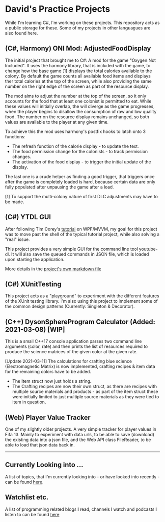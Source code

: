 # David's Practice Projects

While I'm learning C#, I'm working on these projects. This repository acts as a public storage for these.
Some of my projects in other languagues are also found here.

## (C#, Harmony) ONI Mod: AdjustedFoodDisplay

The initial project that brought me to C#: A mod for the game "Oxygen Not Included".
It uses the harmony library, that is included with the game, to change how the base game [1] displays the total calories available to the colony. By default the game counts all available food items and displays ther total calories at the top of the screen, while also providing the same number on the right edge of the screen as part of the resource display.

The mod aims to adjust the number at the top of the screen, so it only accounts for the food that at least one colonist is permitted to eat. While these values will initially overlap, the will diverge as the game progresses, when the player begins to disallow the consumption of raw and low quality food. The number on the resource display remains unchanged, so both values are available to the player at any given time.

To achieve this the mod uses harmony's postfix hooks to latch onto 3 functions:
* The refresh function of the calorie display - to update the text.
* The food permission change for the colonists - to track permission changes.
* The activation of the food display - to trigger the initial update of the display.

The last one is a crude helper as finding a good trigger, that triggers once after the game is completely loaded is hard, because certain data are only fully populated after unpausing the game after a load.

[1] To support the multi-colony nature of first DLC adjustments may have to be made.

## (C#) YTDL GUI 

After following Tim Corey's [tutorial](https://www.youtube.com/playlist?list=PLLWMQd6PeGY3QEHCmCWaUKNhmFFdIDxE8) on WPF/MVVM, my goal for this project was to move past the shell of the typical tutorial project, while also solving a "real" issue.

This project provides a very simple GUI for the command line tool youtube-dl. It will also save the queued commands in JSON file, which is loaded upon starting the application. 

More details in the [project's own markdown file](YTDL%20GUI/readme.md)

## (C#) XUnitTesting

This project acts as a "playground" to experiment with the different features of the XUnit testing library. I'm also using this project to implement some of the common design patterns (Currently: Singleton & Decorator).

## (C++) DysonSphereProgram Calculator (Added: 2021-03-08) [WIP]

This is a small C++17 console application parses two command line arguments (color, rate) and then prints the list of resources required to produce the science matrices of the given color at the given rate.

[Update 2021-03-11] The calculations for crafting blue science (Electromagnetic Matrix) is now implemented, crafting recipes & item data for the remaining colors have to be added.

* The Item struct now just holds a string. 
* The Crafting recipes are now their own struct, as there are recipes with multiple source materials and products - as part of the item struct these were initially limited to just multiple source materials as they were tied to item in question.


## (Web) Player Value Tracker

One of my slightly older projects. A very simple tracker for player values in Fifa 13. Mainly to experiment with data urls, to be able to save (download) the existing data into a json file, and the Web API class FileReader, to be able to load that json data back in.

---

## Currently Looking into ...

A list of topics, that I'm currently looking into - or have looked into recently - can be found [here](docs/learning.md).

## Watchlist etc.

A list of programming related blogs I read, channels I watch and podcasts I listen to can be found [here](docs/watchlist.md)